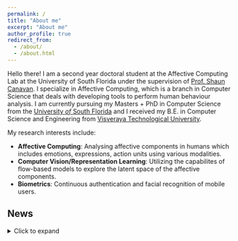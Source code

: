 ```yaml
---
permalink: /
title: "About me"
excerpt: "About me"
author_profile: true
redirect_from: 
  - /about/
  - /about.html
---
```


Hello there! I am a second year doctoral student at the Affective Computing Lab at the University of South Florida
under the supervision of [Prof. Shaun Canavan](https://www.csee.usf.edu/~scanavan/). I specialize
in Affective Computing, which is a branch in Computer Science that deals with developing tools to perform human behaviour analysis. I am currently pursuing my Masters + PhD in
Computer Science from the
[University *of* South Florida](https://www.usf.edu/) and I received my
B.E. in Computer Science and Engineering from [Visveraya Technological University](https://vtu.ac.in/).

 My research interests include:
  * **Affective Computing**: Analysing affective components in humans which includes emotions, expressions, action units using various modalities.
  * **Computer Vision/Representation Learning**: Utilizing the capabilites of flow-based models to explore the latent space of the affective components.
  * **Biometrics**: Continuous authentication and facial recognition of mobile users.


## **News**
<details>
  <summary>Click to expand</summary>

-  <kbd>[2023] Paper accepted at [IJCB](https://ijcb2023.ieee-biometrics.org/) 2023 </kbd>
-  <kbd>[2023] Awarded best doctoral presentation award at [FG 2023 DC](https://fg2023.ieee-biometrics.org/participate/doctoral-consortium)</kbd>
-  <kbd>[2023] Served as a reviewer at ACII 2023 </kbd>
-  <kbd>[2022] Moved to candidacy by successfully proposing my major area </kbd>
-  <kbd>[2022] Served as a reviewer at ICPR 2022  </kbd>
-  <kbd>[2021] Won the best paper award at ACII 2021 </kbd>

</details>
